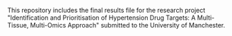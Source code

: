 This repository includes the final results file for the research project "Identification and Prioritisation of Hypertension Drug Targets: A Multi-Tissue, Multi-Omics Approach" submitted to the University of Manchester.



<!---
jemmacros/jemmacros is a ✨ special ✨ repository because its `README.md` (this file) appears on your GitHub profile.
You can click the Preview link to take a look at your changes.
--->

